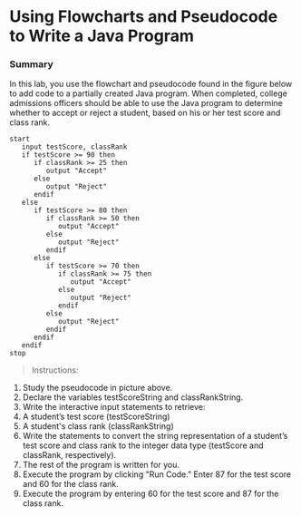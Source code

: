 # Using Flowcharts and Pseudocode to Write a Java Program

### Summary
In this lab, you use the flowchart and pseudocode found in the figure below to add code to a partially created Java program. 
When completed, college admissions officers should be able to use the Java program to determine 
whether to accept or reject a student, based on his or her test score and class rank.
```
start
   input testScore, classRank
   if testScore >= 90 then
      if classRank >= 25 then
         output "Accept"
      else
         output "Reject"
      endif
   else
      if testScore >= 80 then
         if classRank >= 50 then
            output "Accept"
         else
            output "Reject"
         endif
      else
         if testScore >= 70 then
            if classRank >= 75 then
               output "Accept"
            else
               output "Reject"
            endif
         else
            output "Reject"
         endif
      endif
   endif
stop
```
> Instructions:
1. Study the pseudocode in picture above.
2. Declare the variables testScoreString and classRankString.
3. Write the interactive input statements to retrieve:
4. A student’s test score (testScoreString)
5. A student's class rank (classRankString)
6. Write the statements to convert the string representation of a student’s test score and class rank to the integer data type (testScore and classRank, respectively).
7. The rest of the program is written for you.
8. Execute the program by clicking "Run Code." Enter 87 for the test score and 60 for the class rank.
9. Execute the program by entering 60 for the test score and 87 for the class rank.

